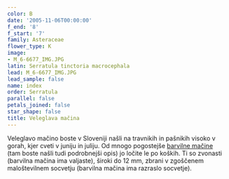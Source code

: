 ```yaml
---
color: B
date: '2005-11-06T00:00:00'
f_end: '8'
f_start: '7'
family: Asteraceae
flower_type: K
image:
- M_6-6677_IMG.JPG
latin: Serratula tinctoria macrocephala
lead: M_6-6677_IMG.JPG
lead_sample: false
name: index
order: Serratula
parallel: false
petals_joined: false
star_shape: false
title: Veleglava mačina
---
```

Veleglavo mačino boste v Sloveniji našli na travnikih in pašnikih visoko v gorah, kjer cveti v juniju in juliju. Od mnogo pogostejše [barvilne mačine](../SerratulaTinctoria(BarvilnaMacina)/si_SerratulaTinctoria(BarvilnaMacina).asp)  (tam boste našli tudi podrobnejši opis) jo ločite le po koških. Ti so zvonasti (barvilna mačina ima valjaste), široki do 12 mm, zbrani v zgoščenem maloštevilnem socvetju (barvilna mačina ima razraslo socvetje).
